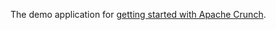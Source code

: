 The demo application for [getting started with Apache Crunch](http://crunch.apache.org/getting-started.html).
